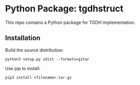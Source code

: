 # Python Package: tgdhstruct
This repo contains a Python package for TGDH implementation.
## Installation
Build the source distribution:
```
python3 setup.py sdist --formats=gztar
```
Use pip to install:
```
pip3 install <filename>.tar.gz
```
